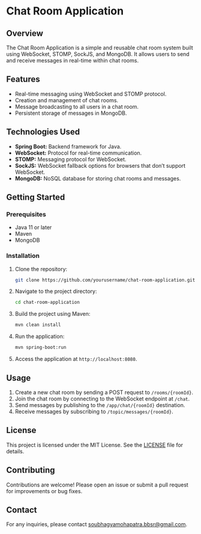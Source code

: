# Chat Room Application

## Overview

The Chat Room Application is a simple and reusable chat room system built using WebSocket, STOMP, SockJS, and MongoDB. It allows users to send and receive messages in real-time within chat rooms.

## Features

- Real-time messaging using WebSocket and STOMP protocol.
- Creation and management of chat rooms.
- Message broadcasting to all users in a chat room.
- Persistent storage of messages in MongoDB.

## Technologies Used

- **Spring Boot:** Backend framework for Java.
- **WebSocket:** Protocol for real-time communication.
- **STOMP:** Messaging protocol for WebSocket.
- **SockJS:** WebSocket fallback options for browsers that don’t support WebSocket.
- **MongoDB:** NoSQL database for storing chat rooms and messages.

## Getting Started

### Prerequisites

- Java 11 or later
- Maven
- MongoDB

### Installation

1. Clone the repository:
   ```bash
   git clone https://github.com/yourusername/chat-room-application.git
   ```

2. Navigate to the project directory:
   ```bash
   cd chat-room-application
   ```

3. Build the project using Maven:
   ```bash
   mvn clean install
   ```

4. Run the application:
   ```bash
   mvn spring-boot:run
   ```

5. Access the application at `http://localhost:8080`.

## Usage

1. Create a new chat room by sending a POST request to `/rooms/{roomId}`.
2. Join the chat room by connecting to the WebSocket endpoint at `/chat`.
3. Send messages by publishing to the `/app/chat/{roomId}` destination.
4. Receive messages by subscribing to `/topic/messages/{roomId}`.

## License

This project is licensed under the MIT License. See the [LICENSE](LICENSE) file for details.

## Contributing

Contributions are welcome! Please open an issue or submit a pull request for improvements or bug fixes.

## Contact

For any inquiries, please contact [soubhagyamohapatra.bbsr@gmail.com](mailto:soubhagyamohapatra.bbsr@gmail.com).
